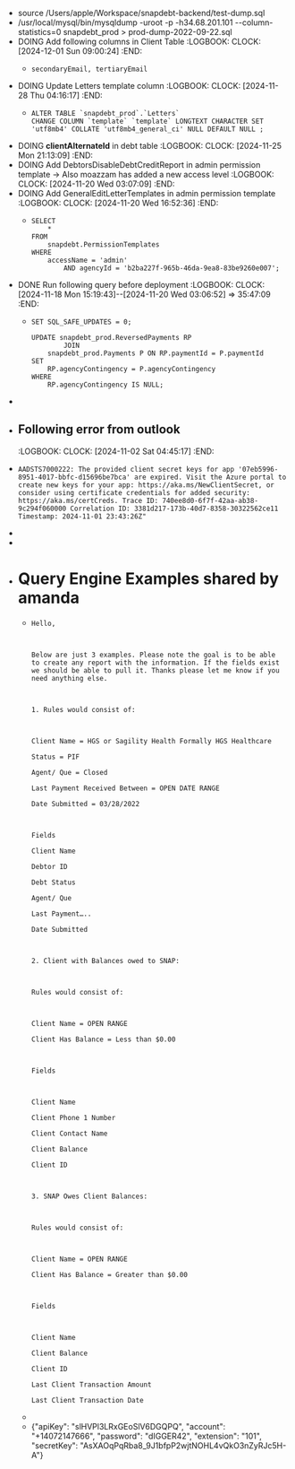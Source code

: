 - source /Users/apple/Workspace/snapdebt-backend/test-dump.sql
- /usr/local/mysql/bin/mysqldump -uroot -p -h34.68.201.101 --column-statistics=0 snapdebt_prod > prod-dump-2022-09-22.sql
- DOING Add following columns in Client Table
  :LOGBOOK:
  CLOCK: [2024-12-01 Sun 09:00:24]
  :END:
	- ```apl
	  secondaryEmail, tertiaryEmail  
	  ```
- DOING Update Letters template column
  :LOGBOOK:
  CLOCK: [2024-11-28 Thu 04:16:17]
  :END:
	- ```apl
	  ALTER TABLE `snapdebt_prod`.`Letters` 
	  CHANGE COLUMN `template` `template` LONGTEXT CHARACTER SET 'utf8mb4' COLLATE 'utf8mb4_general_ci' NULL DEFAULT NULL ;
	  ```
- DOING **clientAlternateId** in debt table
  :LOGBOOK:
  CLOCK: [2024-11-25 Mon 21:13:09]
  :END:
- DOING Add DebtorsDisableDebtCreditReport in admin permission template -> Also moazzam has added a new access level
  :LOGBOOK:
  CLOCK: [2024-11-20 Wed 03:07:09]
  :END:
- DOING Add GeneralEditLetterTemplates in admin permission template
  :LOGBOOK:
  CLOCK: [2024-11-20 Wed 16:52:36]
  :END:
	- ```apl
	  SELECT 
	      *
	  FROM
	      snapdebt.PermissionTemplates
	  WHERE
	      accessName = 'admin'
	          AND agencyId = 'b2ba227f-965b-46da-9ea8-83be9260e007';
	  ```
- DONE Run following query before deployment
  :LOGBOOK:
  CLOCK: [2024-11-18 Mon 15:19:43]--[2024-11-20 Wed 03:06:52] =>  35:47:09
  :END:
	- ```apl
	  SET SQL_SAFE_UPDATES = 0;
	  
	  UPDATE snapdebt_prod.ReversedPayments RP
	          JOIN
	      snapdebt_prod.Payments P ON RP.paymentId = P.paymentId 
	  SET 
	      RP.agencyContingency = P.agencyContingency
	  WHERE
	      RP.agencyContingency IS NULL;
	  ```
-
- ## Following error from outlook
  :LOGBOOK:
  CLOCK: [2024-11-02 Sat 04:45:17]
  :END:
- ```apl
  AADSTS7000222: The provided client secret keys for app '07eb5996-8951-4017-bbfc-d15696be7bca' are expired. Visit the Azure portal to create new keys for your app: https://aka.ms/NewClientSecret, or consider using certificate credentials for added security: https://aka.ms/certCreds. Trace ID: 740ee8d0-6f7f-42aa-ab38-9c294f060000 Correlation ID: 3381d217-173b-40d7-8358-30322562ce11 Timestamp: 2024-11-01 23:43:26Z"
  ```
-
-
- # Query Engine Examples shared by amanda
	- ```apl
	  Hello,
	  
	   
	  
	  Below are just 3 examples. Please note the goal is to be able to create any report with the information. If the fields exist we should be able to pull it. Thanks please let me know if you need anything else.
	  
	   
	  
	  1. Rules would consist of:
	  
	   
	  
	  Client Name = HGS or Sagility Health Formally HGS Healthcare
	  
	  Status = PIF
	  
	  Agent/ Que = Closed
	  
	  Last Payment Received Between = OPEN DATE RANGE
	  
	  Date Submitted = 03/28/2022
	  
	   
	  
	  Fields
	  
	  Client Name
	  
	  Debtor ID
	  
	  Debt Status
	  
	  Agent/ Que
	  
	  Last Payment…..
	  
	  Date Submitted
	  
	   
	  
	  2. Client with Balances owed to SNAP:
	  
	   
	  
	  Rules would consist of:
	  
	   
	  
	  Client Name = OPEN RANGE
	  
	  Client Has Balance = Less than $0.00
	  
	   
	  
	  Fields
	  
	   
	  
	  Client Name
	  
	  Client Phone 1 Number
	  
	  Client Contact Name
	  
	  Client Balance
	  
	  Client ID
	  
	   
	  
	  3. SNAP Owes Client Balances:
	  
	   
	  
	  Rules would consist of:
	  
	   
	  
	  Client Name = OPEN RANGE
	  
	  Client Has Balance = Greater than $0.00
	  
	   
	  
	  Fields
	  
	   
	  
	  Client Name
	  
	  Client Balance
	  
	  Client ID
	  
	  Last Client Transaction Amount
	  
	  Last Client Transaction Date
	  ```
	-
	- {"apiKey": "slHVPl3LRxGEoSlV6DGQPQ", "account": "+14072147666", "password": "dIGGER42", "extension": "101", "secretKey": "AsXAOqPqRba8_9J1bfpP2wjtNOHL4vQkO3nZyRJc5H-A"}